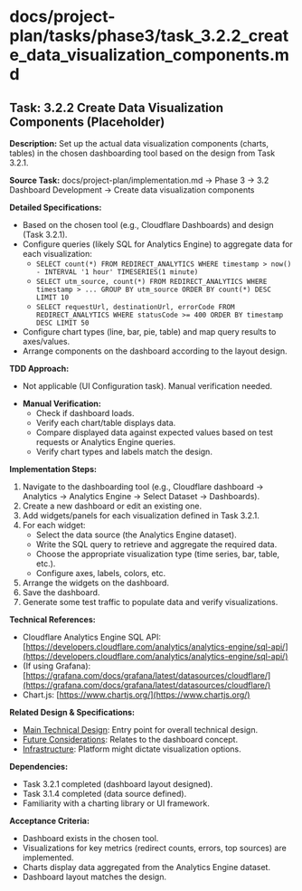 # docs/project-plan/tasks/phase3/task_3.2.2_create_data_visualization_components.md

## Task: 3.2.2 Create Data Visualization Components (Placeholder)

**Description:**
Set up the actual data visualization components (charts, tables) in the chosen dashboarding tool based on the design from Task 3.2.1.

**Source Task:**
docs/project-plan/implementation.md -> Phase 3 -> 3.2 Dashboard Development -> Create data visualization components

**Detailed Specifications:**
- Based on the chosen tool (e.g., Cloudflare Dashboards) and design (Task 3.2.1).
- Configure queries (likely SQL for Analytics Engine) to aggregate data for each visualization:
    - `SELECT count(*) FROM REDIRECT_ANALYTICS WHERE timestamp > now() - INTERVAL '1 hour' TIMESERIES(1 minute)`
    - `SELECT utm_source, count(*) FROM REDIRECT_ANALYTICS WHERE timestamp > ... GROUP BY utm_source ORDER BY count(*) DESC LIMIT 10`
    - `SELECT requestUrl, destinationUrl, errorCode FROM REDIRECT_ANALYTICS WHERE statusCode >= 400 ORDER BY timestamp DESC LIMIT 50`
- Configure chart types (line, bar, pie, table) and map query results to axes/values.
- Arrange components on the dashboard according to the layout design.

**TDD Approach:**
- Not applicable (UI Configuration task). Manual verification needed.
*   **Manual Verification:**
    *   Check if dashboard loads.
    *   Verify each chart/table displays data.
    *   Compare displayed data against expected values based on test requests or Analytics Engine queries.
    *   Verify chart types and labels match the design.

**Implementation Steps:**
1.  Navigate to the dashboarding tool (e.g., Cloudflare dashboard -> Analytics -> Analytics Engine -> Select Dataset -> Dashboards).
2.  Create a new dashboard or edit an existing one.
3.  Add widgets/panels for each visualization defined in Task 3.2.1.
4.  For each widget:
    *   Select the data source (the Analytics Engine dataset).
    *   Write the SQL query to retrieve and aggregate the required data.
    *   Choose the appropriate visualization type (time series, bar, table, etc.).
    *   Configure axes, labels, colors, etc.
5.  Arrange the widgets on the dashboard.
6.  Save the dashboard.
7.  Generate some test traffic to populate data and verify visualizations.

**Technical References:**
- Cloudflare Analytics Engine SQL API: [https://developers.cloudflare.com/analytics/analytics-engine/sql-api/](https://developers.cloudflare.com/analytics/analytics-engine/sql-api/)
- (If using Grafana): [https://grafana.com/docs/grafana/latest/datasources/cloudflare/](https://grafana.com/docs/grafana/latest/datasources/cloudflare/)
- Chart.js: [https://www.chartjs.org/](https://www.chartjs.org/)

**Related Design & Specifications:**
- [Main Technical Design](../../../technical-design/DESIGN.md): Entry point for overall technical design.
- [Future Considerations](../../../technical-design/future_considerations.md): Relates to the dashboard concept.
- [Infrastructure](../../../technical-design/infrastructure.md): Platform might dictate visualization options.

**Dependencies:**
- Task 3.2.1 completed (dashboard layout designed).
- Task 3.1.4 completed (data source defined).
- Familiarity with a charting library or UI framework.

**Acceptance Criteria:**
- Dashboard exists in the chosen tool.
- Visualizations for key metrics (redirect counts, errors, top sources) are implemented.
- Charts display data aggregated from the Analytics Engine dataset.
- Dashboard layout matches the design. 